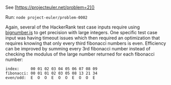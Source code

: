 See [https://projecteuler.net/problem=2]()

Run: `node project-euler/problem-0002`

Again, several of the HackerRank test case inputs require using [bignumber.js](https://github.com/MikeMcl/bignumber.js/) to get precision with large integers.  One specific test case input was having timeout issues which then required an optimization that requires knowing that only every third fibonacci numbers is even. Efficiency can be improved by summing every 3rd fibonacci number instead of checking the modulus of the large number returned for each fibonacci number:

```
index:     00 01 02 03 04 05 06 07 08 09
fibonacci: 00 01 01 02 03 05 08 13 21 34
even/odd:  E  O  O  E  O  O  E  O  O  E
```